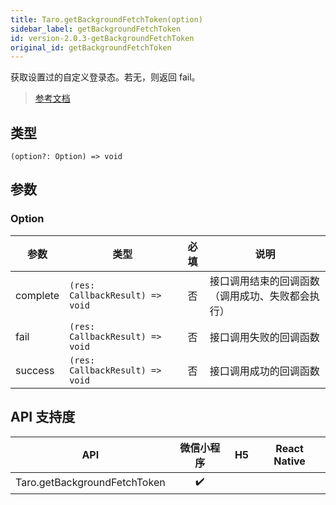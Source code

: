 ```yaml
---
title: Taro.getBackgroundFetchToken(option)
sidebar_label: getBackgroundFetchToken
id: version-2.0.3-getBackgroundFetchToken
original_id: getBackgroundFetchToken
---
```


获取设置过的自定义登录态。若无，则返回 fail。

> [参考文档](https://developers.weixin.qq.com/miniprogram/dev/api/storage/background-fetch/wx.getBackgroundFetchToken.html)

## 类型

```tsx
(option?: Option) => void
```

## 参数

### Option

| 参数 | 类型 | 必填 | 说明 |
| --- | --- | :---: | --- |
| complete | `(res: CallbackResult) => void` | 否 | 接口调用结束的回调函数（调用成功、失败都会执行） |
| fail | `(res: CallbackResult) => void` | 否 | 接口调用失败的回调函数 |
| success | `(res: CallbackResult) => void` | 否 | 接口调用成功的回调函数 |

## API 支持度

| API | 微信小程序 | H5 | React Native |
| :---: | :---: | :---: | :---: |
| Taro.getBackgroundFetchToken | ✔️ |  |  |
